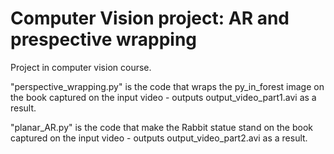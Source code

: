 # Computer Vision project: AR and prespective wrapping
Project in computer vision course.

"perspective_wrapping.py" is the code that wraps the py_in_forest image on the book captured on the input video - outputs output_video_part1.avi as a result.

"planar_AR.py" is the code that make the Rabbit statue stand on the book captured on the input video - outputs output_video_part2.avi as a result.
